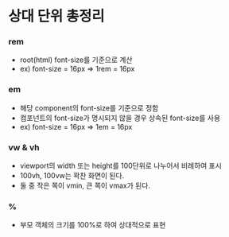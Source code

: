 # 상대 단위 총정리

### rem

- root(html) font-size를 기준으로 계산
- ex) font-size = 16px => 1rem = 16px



### em 

- 해당 component의 font-size를 기준으로 정함
- 컴포넌트의 font-size가 명시되지 않을 경우 상속된 font-size를 사용
- ex) font-size = 16px => 1em = 16px



### vw & vh

- viewport의 width 또는 height를 100단위로 나누어서 비례하여 표시
- 100vh, 100vw는 꽉찬 화면이 된다.
- 둘 중 작은 쪽이 vmin, 큰 쪽이 vmax가 된다.



### %

- 부모 객체의 크기를 100%로 하여 상대적으로 표현